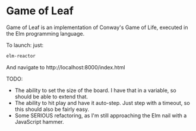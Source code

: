 # Game of Leaf

Game of Leaf is an implementation of Conway's Game of Life, executed in the Elm programming language.

To launch: just:

```bash
elm-reactor
```

And navigate to http://localhost:8000/index.html

TODO:
* The ability to set the size of the board. I have that in a variable, so should be able to extend that.
* The ability to hit play and have it auto-step. Just step with a timeout, so this should also be fairly easy.
* Some SERIOUS refactoring, as I'm still approaching the Elm nail with a JavaScript hammer.
